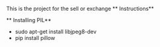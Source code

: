 This is the project for the sell or exchange
**
Instructions**

**
Installing PIL**
* sudo apt-get install libjpeg8-dev
* pip install pillow